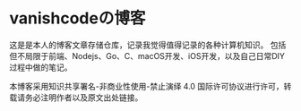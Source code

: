 # vanishcodeの博客

这是是本人的博客文章存储仓库，记录我觉得值得记录的各种计算机知识。
包括但不局限于前端、Nodejs、Go、C、macOS开发、iOS开发，以及自己日常DIY过程中做的笔记。

本博客采用知识共享署名-非商业性使用-禁止演绎 4.0 国际许可协议进行许可，转载请务必注明作者以及原文出处链接。
